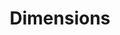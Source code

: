 ---
layout: default
bigquery: https://console.cloud.google.com/bigquery?p=covid-19-dimensions-ai&page=table&d=data&t=publications
contributors: Digital Science, https://www.digital-science.com/
cost: Free for personal, non-commercial use.
description: Dimensions contains more than 100 million publications, ranging from
  articles published in scholarly journals, books and book chapters, to preprints
  and conference proceedings. All publications are contextualized with linked data
  sets, funding, publications, patents, clinical trials, and policy documents. You
  can also view associated categories, funders, institutions, and researcher profiles.
documentation: https://docs.dimensions.ai/bigquery/index.html
last_edit: Mon, 04 Apr 2022 19:04:00 GMT
location: https://www.dimensions.ai/products/free/
maintained_by: Digital Science, https://www.digital-science.com/
schema_fields: '[''funder_org_state_codes'', ''relationships'', ''journal_lists'',
  ''category_uoa'', ''embargo_date'', ''current_assignee_countries'', ''created_date'',
  ''cpc'', ''links'', ''pages'', ''book_title'', ''resulting_publication_ids'', ''arxiv_id'',
  ''research_orgs'', ''foa_number'', ''id'', ''legal_events'', ''publisher'', ''research_org_cities'',
  ''established'', ''assignee_orgs'', ''funding_jpy'', ''granted_date'', ''date_online'',
  ''category_sdg'', ''funding_eur'', ''inventor_names'', ''priority_date'', ''legal_status'',
  ''title'', ''cited_by_ids'', ''original_assignee_orgs'', ''altmetrics'', ''date_inserted'',
  ''date_print'', ''reference_ids'', ''supporting_grant_ids'', ''funding_aud'', ''acronyms'',
  ''category_icrp_cso'', ''types'', ''category_hrcs_rac'', ''registry'', ''investigators'',
  ''filing_status'', ''pmid'', ''research_org_country_names'', ''funding_chf'', ''priority_year'',
  ''research_org_countries'', ''book_series_title'', ''conditions'', ''citation_string'',
  ''funder_org_cities'', ''wikipedia_url'', ''research_org_state_codes'', ''type'',
  ''associated_grant_ids'', ''category_hrcs_hc'', ''funder_org_acronyms'', ''kind'',
  ''funding_amount'', ''linkout'', ''publication_year'', ''funding_currency'', ''funding_usd'',
  ''application_number'', ''journal'', ''gender'', ''filing_date'', ''end_date'',
  ''abstract'', ''active_years'', ''publication_ids'', ''funder_orgs'', ''acronym'',
  ''address'', ''external_ids'', ''citations'', ''issue'', ''funding_cny'', ''name'',
  ''original_assignee'', ''source_id'', ''current_assignee'', ''interventions'', ''resulting_publication_doi'',
  ''grant_number'', ''end_year'', ''assignee_countries'', ''citations_count'', ''family_id'',
  ''date_normal'', ''start_date'', ''category_icrp_ct'', ''language'', ''original_assignee_countries'',
  ''aliases'', ''volume'', ''ipcr'', ''editors'', ''filing_year'', ''patent_ids'',
  ''associated_publication_doi'', ''research_org_city_names'', ''research_org_state_names'',
  ''metrics'', ''phase'', ''open_access_categories'', ''doi'', ''open_access_categories_v2'',
  ''conference'', ''category_bra'', ''publication_date'', ''year'', ''brief_title'',
  ''funding_nzd'', ''date_imported_gbq'', ''eisbn'', ''repository_url'', ''original_title'',
  ''associated_publication_pmid'', ''date'', ''parent_id'', ''current_assignee_orgs'',
  ''funder_org'', ''expiration_date'', ''pmcid'', ''category_for'', ''labels'', ''start_year'',
  ''repository_name'', ''concepts'', ''organisation_details'', ''mesh_headings'',
  ''authors'', ''mesh_terms'', ''category_rcdc'', ''family_count'', ''status'', ''repository_id'',
  ''categories'', ''license'', ''expiration_year'', ''family_members_ids'', ''isbn'',
  ''date_modified'', ''associated_publication_id'', ''funder_org_countries'', ''funder_countries'',
  ''funding_cad'', ''subtitles'', ''email_address'', ''original_abstract'', ''jurisdiction'',
  ''description'', ''clinical_trial_ids'', ''funding_gbp'', ''associated_publication_arxiv_id'',
  ''researcher_ids'', ''acknowledgements'', ''proceedings_title'', ''funding_details'',
  ''granted_year'', ''category_hra'']'
shortname: dimensions
tags:
- scholarly literature
- patents
- funding
- clinical trials
- academic profiles
terms_of_use: 'Use of both the Dimensions COVID-19 dataset and full Dimensions dataset
  are subject to the Dimensions Terms of use: https://www.dimensions.ai/policies-terms-legal '
title: Dimensions
uuid: dcff88bd-fe6b-4fdb-8159-809bf9d7bc1c
---